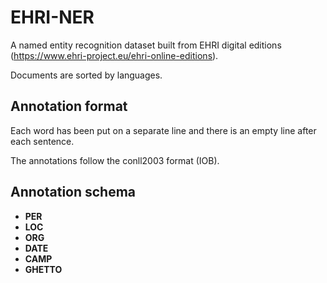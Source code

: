 # EHRI-NER

A named entity recognition dataset built from EHRI digital editions (https://www.ehri-project.eu/ehri-online-editions).

Documents are sorted by languages.

## Annotation format

Each word has been put on a separate line and there is an empty line after each sentence. 

The annotations follow the conll2003 format (IOB).

## Annotation schema

* **PER**
* **LOC**
* **ORG**
* **DATE**
* **CAMP**
* **GHETTO**